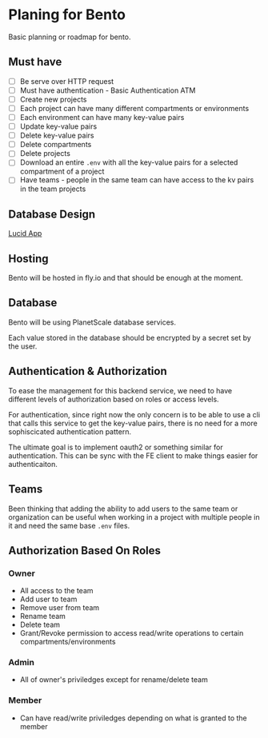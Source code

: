# Planing for Bento

Basic planning or roadmap for bento.

## Must have
- [ ] Be serve over HTTP request
- [ ] Must have authentication - Basic Authentication ATM
- [ ] Create new projects
- [ ] Each project can have many different compartments or environments
- [ ] Each environment can have many key-value pairs
- [ ] Update key-value pairs
- [ ] Delete key-value pairs
- [ ] Delete compartments
- [ ] Delete projects
- [ ] Download an entire `.env` with all the key-value pairs for a selected compartment of a project
- [ ] Have teams - people in the same team can have access to the kv pairs in the team projects

## Database Design

[Lucid App](https://lucid.app/lucidchart/e09306ad-5afd-476d-9a0e-9ff2f718b653/edit?invitationId=inv_79248f13-1881-494b-a7b4-cf56239081bc)

## Hosting

Bento will be hosted in fly.io and that should be enough at the moment.

## Database

Bento will be using PlanetScale database services.

Each value stored in the database should be encrypted by a secret set by the user.

## Authentication & Authorization

To ease the management for this backend service, we need to have different levels of authorization based on roles or access levels.

For authentication, since right now the only concern is to be able to use a cli that calls this service to get the key-value pairs,
there is no need for a more sophiscicated authentication pattern.

The ultimate goal is to implement oauth2 or something similar for authentication. This can be sync with the FE client
to make things easier for authenticaiton.

## Teams

Been thinking that adding the ability to add users to the same team or organization can be useful when working in a project
with multiple people in it and need the same base `.env` files.

## Authorization Based On Roles

### Owner

- All access to the team
- Add user to team
- Remove user from team
- Rename team
- Delete team
- Grant/Revoke permission to access read/write operations to certain compartments/environments

### Admin
- All of owner's priviledges except for rename/delete team

### Member
- Can have read/write priviledges depending on what is granted to the member
